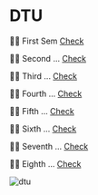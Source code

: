# DTU

👨‍💻 First   Sem [Check](https://ajaykumardhurwe.github.io/mywebsite_V_1.0/)  

👨‍💻 Second  ... [Check](https://ajaykumardhurwe.github.io/mywebsite_V_1.0/)

👨‍💻 Third   ... [Check](https://ajaykumardhurwe.github.io/mywebsite_V_1.0/)

👨‍💻 Fourth  ... [Check](https://ajaykumardhurwe.github.io/mywebsite_V_1.0/)

👨‍💻 Fifth   ... [Check](https://ajaykumardhurwe.github.io/mywebsite_V_1.0/)

👨‍💻 Sixth   ... [Check](https://ajaykumardhurwe.github.io/mywebsite_V_1.0/)

👨‍💻 Seventh ... [Check](https://ajaykumardhurwe.github.io/mywebsite_V_1.0/)

👨‍💻 Eighth  ... [Check](https://ajaykumardhurwe.github.io/mywebsite_V_1.0/)



![dtu](https://user-images.githubusercontent.com/54279953/176458337-b237f7b6-8663-4bec-83b6-a7e39098ef3a.jpg)
